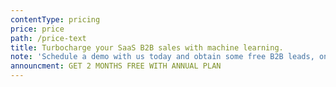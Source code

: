 ```yaml
---
contentType: pricing
price: price
path: /price-text
title: Turbocharge your SaaS B2B sales with machine learning.
note: 'Schedule a demo with us today and obtain some free B2B leads, on us!'
announcment: GET 2 MONTHS FREE WITH ANNUAL PLAN
---
```


